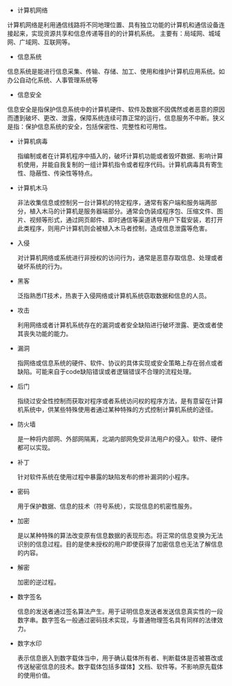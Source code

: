* 计算机网络

​		计算机网络是利用通信线路将不同地理位置、具有独立功能的计算机和通信设备连接起来，实现资源共享和信息传递等目的的计算机系统。
主要有：局域网、城域网、广域网、互联网等。

* 信息系统

信息系统是能进行信息采集、传输、存储、加工、使用和维护计算机应用系统。如办公自动化系统、人事管理系统等

* 信息安全

信息安全是指保护信息系统中的计算机硬件、软件及数据不因偶然或者恶意的原因而遭到破坏、更改、泄露，保障系统连续可靠正常的运行，信息服务不中断。狭义是指：保护信息系统的安全，包括保密性、完整性和可用性。

* 计算机病毒

  指编制或者在计算机程序中插入的，破坏计算机功能或者毁坏数据、影响计算机使用，并能自我复制的一组计算机指令或者程序代码。计算机病毒具有寄生性、隐蔽性、传染性等特点。

* 计算机木马

  非法收集信息或控制另一台计算机的特定程序，通常有客户端和服务端两部分，植入木马的计算机是服务器端部分。通常会伪装成程序包、压缩文件、图片、视频等形式，通过网页邮件、即时通信等渠道诱导用户下载安装，若打开此类程序，则用户计算机则会被植入木马者控制，造成信息泄露等危害。

* 入侵

  对计算机网络或系统进行非授权的访问行为，通常是恶意存取信息、处理或者破坏系统的行为。

* 黑客

  泛指熟悉IT技术，热衷于入侵网络或计算机系统窃取数据和信息的人员。

* 攻击

  利用网络或者计算机系统存在的漏洞或者安全缺陷进行破坏泄露、更改或者使其丧失功能的能力。

* 漏洞

  指网络或信息系统的硬件、软件、协议的具体实现或安全策略上存在弱点或者缺陷。可能来自于code缺陷错误或者逻辑错误不合理的流程处理。

* 后门

  指绕过安全性控制而获取对程序或者系统访问权的程序方法，是有意留在计算机系统中，供某些特殊使用者通过某种特殊的方式控制计算机系统的途径。

* 防火墙

  是一种将内部网、外部网隔离，北湖内部网免受非法用户的侵入。软件、硬件都可以实现。

* 补丁

  针对软件系统在使用过程中暴露的缺陷发布的修补漏洞的小程序。

* 密码

  用于保护数据、信息的技术（符号系统），实现信息的机密性服务。

* 加密

  是以某种特殊的算法改变原有信息数据的表现形态。将正常的信息变换为无法识别的信息过程。目的是使未授权的用户即使获得了加密信息也无法了解信息的内容。

* 解密

  加密的逆过程。

* 数字签名

  信息的发送者通过签名算法产生。用于证明信息发送者发送信息真实性的一段数字串。数字签名一般通过密码技术实现，与普通物理签名具有同样的法律效力。

* 数字水印

  表示信息嵌入到数字载体当中，用于确认载体所有者、判断载体是否被篡改或传送秘密信息的技术。数字载体包括多媒体】文档、软件等。不影响原先载体的使用价值。

  
